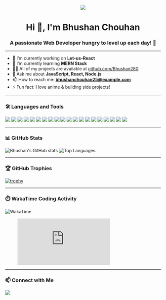 <p align="center">
  <a href="https://github.com/Bhushan280">
    <img src="https://readme-typing-svg.demolab.com?font=Fira+Code&size=22&pause=1000&color=61DAFB&center=true&vCenter=true&width=435&lines=Hi+%F0%9F%91%8B%2C+I'm+Bhushan+Chouhan;MERN+Stack+Web+Developer;Anime+Fan+%F0%9F%8E%A9;JavaScript+%7C+React+%7C+Node.js;Let's+build+cool+things+together!">
  </a>
</p>


<h1 align="center">Hi 👋, I'm Bhushan Chouhan</h1>
<h3 align="center">A passionate Web Developer hungry to level up each day! 🚀</h3>

---

- 🔭 I’m currently working on **Let-us-React**
- 🌱 I’m currently learning **MERN Stack**
- 👨‍💻 All of my projects are available at [github.com/Bhushan280](https://github.com/Bhushan280)
- 💬 Ask me about **JavaScript, React, Node.js**
- 📫 How to reach me: **bhushanchouhan25@example.com**
- ⚡ Fun fact: I love anime & building side projects!

---

### 🛠️ Languages and Tools
<p align="left">
  <!-- Core Languages -->
  <img src="https://img.shields.io/badge/JavaScript-yellow?style=for-the-badge&logo=javascript&logoColor=black"/>
  <img src="https://img.shields.io/badge/TypeScript-007ACC?style=for-the-badge&logo=typescript&logoColor=white"/>
  <img src="https://img.shields.io/badge/Python-3776AB?style=for-the-badge&logo=python&logoColor=white"/>
  <img src="https://img.shields.io/badge/Java-ED8B00?style=for-the-badge&logo=openjdk&logoColor=white"/>

  <!-- Web Dev Stack -->
  <img src="https://img.shields.io/badge/HTML5-E34F26?style=for-the-badge&logo=html5&logoColor=white"/>
  <img src="https://img.shields.io/badge/CSS3-1572B6?style=for-the-badge&logo=css3&logoColor=white"/>
  <img src="https://img.shields.io/badge/React-20232a?style=for-the-badge&logo=react&logoColor=61DAFB"/>
  <img src="https://img.shields.io/badge/Node.js-339933?style=for-the-badge&logo=nodedotjs&logoColor=white"/>
  <img src="https://img.shields.io/badge/Express.js-000000?style=for-the-badge&logo=express&logoColor=white"/>
  <img src="https://img.shields.io/badge/Django-092E20?style=for-the-badge&logo=django&logoColor=white"/>

  <!-- Database & Messaging -->
  <img src="https://img.shields.io/badge/PostgreSQL-336791?style=for-the-badge&logo=postgresql&logoColor=white"/>
  <img src="https://img.shields.io/badge/MongoDB-4EA94B?style=for-the-badge&logo=mongodb&logoColor=white"/>
  <img src="https://img.shields.io/badge/Kafka-231F20?style=for-the-badge&logo=apachekafka&logoColor=white"/>

  <!-- DevOps & Cloud -->
  <img src="https://img.shields.io/badge/AWS-232F3E?style=for-the-badge&logo=amazonaws&logoColor=white"/>
  <img src="https://img.shields.io/badge/Docker-2496ED?style=for-the-badge&logo=docker&logoColor=white"/>

  <!-- Tools -->
  <img src="https://img.shields.io/badge/Git-F05032?style=for-the-badge&logo=git&logoColor=white"/>
  <img src="https://img.shields.io/badge/Jest-C21325?style=for-the-badge&logo=jest&logoColor=white"/>
  <img src="https://img.shields.io/badge/WebSockets-010101?style=for-the-badge&logo=socket.io&logoColor=white"/>
  <img src="https://img.shields.io/badge/AG%20Grid-FA0F00?style=for-the-badge&logoColor=white"/>

  <!-- Soft Skills -->
  <img src="https://img.shields.io/badge/Agile-0052CC?style=for-the-badge&logo=jira&logoColor=white"/>
</p>

---

### 📊 GitHub Stats
![Bhushan's GitHub stats](https://github-readme-stats.vercel.app/api?username=Bhushan280&show_icons=true&theme=radical)
![Top Languages](https://github-readme-stats.vercel.app/api/top-langs/?username=Bhushan280&layout=compact&theme=radical)

---

### 🏆 GitHub Trophies
[![trophy](https://github-profile-trophy.vercel.app/?username=Bhushan280&theme=darkhub)](https://github.com/ryo-ma/github-profile-trophy)

---

### ⏱️ WakaTime Coding Activity
![WakaTime](https://github-readme-stats.vercel.app/api/wakatime?username=bhushanDev&theme=radical)

<figure><embed src="https://wakatime.com/share/@bhushanDev/c5aabc1f-e4d3-424e-8e9f-f2851feeb4f1.svg"></embed></figure>


---

### 📫 Connect with Me
<p>
  <a href="https://www.linkedin.com/in/bhushan-chouhan07/" target="_blank">
    <img src="https://img.shields.io/badge/LinkedIn-blue?style=for-the-badge&logo=linkedin&logoColor=white" />
  </a>
</p>
